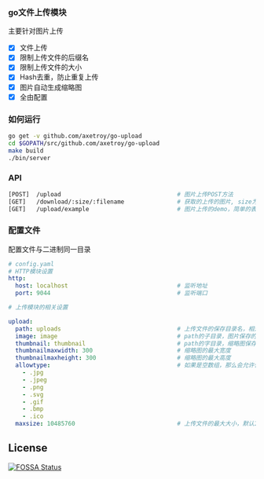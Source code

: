 ### go文件上传模块

主要针对图片上传

- [x] 文件上传
- [x] 限制上传文件的后缀名
- [x] 限制上传文件的大小
- [x] Hash去重，防止重复上传
- [x] 图片自动生成缩略图
- [x] 全由配置

### 如何运行

```bash
go get -v github.com/axetroy/go-upload
cd $GOPATH/src/github.com/axetroy/go-upload
make build
./bin/server
```

### API

```bash
[POST]  /upload                                 # 图片上传POST方法
[GET]   /download/:size/:filename               # 获取的上传的图片, size为配置文件[upload.image, upload.thumbnail]
[GET]   /upload/example                         # 图片上传的demo，简单的表单post
```

### 配置文件

配置文件与二进制同一目录

```yaml
# config.yaml
# HTTP模块设置
http:
  host: localhost                               # 监听地址
  port: 9044                                    # 监听端口

# 上传模块的相关设置

upload:
  path: uploads                                 # 上传文件的保存目录名，相对于当前目录
  image: image                                  # path的子目录，图片保存的目录名，
  thumbnail: thumbnail                          # path的字目录，缩略图保存的目录名
  thumbnailmaxwidth: 300                        # 缩略图的最大宽度
  thumbnailmaxheight: 300                       # 缩略图的最大高度
  allowtype:                                    # 如果是空数组，那么会允许任意文件后缀名
    - .jpg
    - .jpeg
    - .png
    - .svg
    - .gif
    - .bmp
    - .ico
  maxsize: 10485760                             # 上传文件的最大大小，默认10M
```


## License

[![FOSSA Status](https://app.fossa.io/api/projects/git%2Bgithub.com%2Faxetroy%2Fgo-upload.svg?type=large)](https://app.fossa.io/projects/git%2Bgithub.com%2Faxetroy%2Fgo-upload?ref=badge_large)